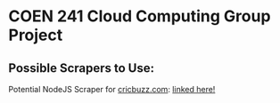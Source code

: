 # COEN 241 Cloud Computing Group Project


## Possible Scrapers to Use:
Potential NodeJS Scraper for [cricbuzz.com](https://www.cricbuzz.com): [linked here!](https://github.com/mskian/cricket-api-nodejs)